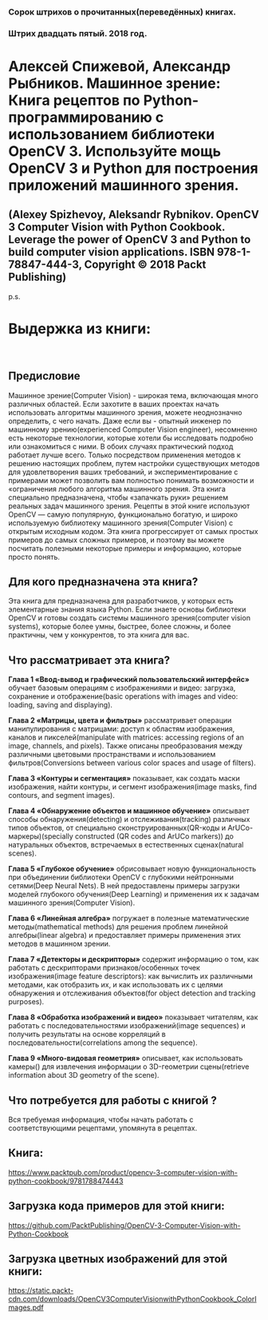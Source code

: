 ### Сорок штрихов о прочитанных(переведённых) книгах. 
### Штрих двадцать пятый. 2018 год.

# Алексей Спижевой, Александр Рыбников. Машинное зрение: Книга рецептов по Python-программированию с использованием библиотеки OpenCV 3. Используйте мощь OpenCV 3 и Python для построения приложений машинного зрения.
 ## (Alexey Spizhevoy, Aleksandr Rybnikov. OpenCV 3 Computer Vision with Python Cookbook. Leverage the power of OpenCV 3 and Python to build computer vision applications. ISBN 978-1-78847-444-3, Copyright © 2018 Packt Publishing)

p.s.

# Выдержка из книги:

 
## Предисловие

Машинное зрение(Computer Vision) - широкая тема, включающая много различных областей. Если захотите в ваших проектах начать использовать алгоритмы машинного зрения, можете неоднозначно определить, с чего начать. Даже если вы - опытный инженер по машинному зрению(experienced Computer Vision engineer), несомненно есть некоторые технологии, которые  хотели бы исследовать подробно или ознакомиться с ними. В обоих случаях практический подход работает лучше всего. Только посредством применения методов к решению настоящих проблем, путем настройки существующих методов для удовлетворения ваших требований, и экспериментирование с примерами может позволить вам полностью понимать возможности и «ограничения любого алгоритма машинного зрения. Эта книга специально предназначена, чтобы «запачкать руки» решением реальных задач машинного зрения. Рецепты в этой книге используют OpenCV — самую популярную, функционально богатую, и широко используемую библиотеку машинного зрения(Computer Vision) с открытым исходным кодом. Эта книга прогрессирует от самых простых примеров до самых сложных примеров, и поэтому вы можете посчитать полезными некоторые примеры и информацию, которые просто понять.

## Для кого предназначена эта книга?

Эта книга для предназначена для разработчиков, у которых есть элементарные знания языка Python. Если знаете основы библиотеки OpenCV и готовы создать системы машинного зрения(computer vision systems), которые более умны, быстрее, более сложны, и более практичны, чем у конкурентов, то эта книга для вас.

## Что рассматривает эта книга?

**Глава 1 «Ввод-вывод и графический пользовательский интерфейс»** обучает базовым операциям с изображениями и видео: загрузка, сохранение и отображение(basic operations with images and video: loading, saving and displaying). 

**Глава 2 «Матрицы, цвета и фильтры»** рассматривает операции манипулирования с матрицами: доступ к областям изображения, каналов и пикселей(manipulate with matrices: accessing regions of an image, channels, and pixels). Также описаны преобразования между различными цветовыми пространствами и использованием фильтров(Conversions between various color spaces and usage of filters).

**Глава 3 «Контуры и сегментация»** показывает, как создать маски изображения, найти контуры, и сегмент изображения(image masks, find contours, and segment images).

**Глава 4 «Обнаружение объектов и машинное обучение»** описывает способы обнаружения(detecting) и отслеживания(tracking) различных типов объектов, от специально сконструированных(QR-коды и ArUCo-маркеры)(specially constructed (QR codes and ArUCo markers)) до натуральных объектов, встречаемых в естественных сценах(natural scenes).

**Глава 5 «Глубокое обучение»** обрисовывает новую функциональность при объединении библиотеки OpenCV с глубокими нейтронными сетями(Deep Neural Nets). В ней предоставлены примеры загрузки моделей глубокого обучения(Deep Learning) и применения их к задачам машинного зрения(Computer Vision).

**Глава 6 «Линейная алгебра»** погружает в полезные математические методы(mathematical methods) для решения проблем линейной алгебры(linear algebra) и предоставляет примеры применения этих методов в машинном зрении.

**Глава 7 «Детекторы и дескрипторы»** содержит информацию о том, как работать с дескрипторами признаков/особенных точек изображения(image feature descriptors): как вычислить их различными методами, как отобразить их, и как использовать их с целями обнаружения и отслеживания объектов(for object detection and tracking purposes).

**Глава 8 «Обработка изображений и видео»** показывает читателям, как работать с последовательностями изображений(image sequences) и получить результаты на основе корреляций в последовательности(correlations among the sequence).

**Глава 9 «Много-видовая геометрия»** описывает, как использовать камеры() для извлечения информации о 3D-геометрии сцены(retrieve information about 3D geometry of the scene).

## Что потребуется для работы с книгой ?

Вся требуемая информация, чтобы начать работать с соответствующими рецептами, упомянута в рецептах.
 

## Книга:
https://www.packtpub.com/product/opencv-3-computer-vision-with-python-cookbook/9781788474443

## Загрузка кода примеров для этой книги:
https://github.com/PacktPublishing/OpenCV-3-Computer-Vision-with-Python-Cookbook

## Загрузка цветных изображений для этой книги:
https://static.packt-cdn.com/downloads/OpenCV3ComputerVisionwithPythonCookbook_ColorImages.pdf

